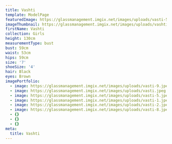 ```yaml
---
title: Vashti
template: ModelPage
featuredImage: https://glassmanagement.imgix.net/images/uploads/vasti-5.jpg
imageThumbnail: https://glassmanagement.imgix.net/images/uploads/vashti-hs.jpg
firstName: Vashti
collection: Girls
height: 130cm
measurementType: bust
bust: 59cm
waist: 53cm
hips: 59cm
size: '7'
shoeSize: '4'
hair: Black
eyes: Brown
imagePortfolio:
  - image: https://glassmanagement.imgix.net/images/uploads/vasti-9.jpeg
  - image: https://glassmanagement.imgix.net/images/uploads/vasti.jpeg
  - image: https://glassmanagement.imgix.net/images/uploads/vasti-5.jpeg
  - image: https://glassmanagement.imgix.net/images/uploads/vasti-1.jpeg
  - image: https://glassmanagement.imgix.net/images/uploads/vasti-2.jpeg
  - image: https://glassmanagement.imgix.net/images/uploads/vasti-8.jpeg
  - {}
  - {}
  - {}
meta:
  title: Vashti
---
```


